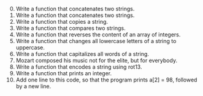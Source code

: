 0. Write a function that concatenates two strings.
1. Write a function that concatenates two strings.
2. Write a function that copies a string.
3. Write a function that compares two strings.
4. Write a function that reverses the content of an array of integers.
5. Write a function that changes all lowercase letters of a string to uppercase.
6. Write a function that capitalizes all words of a string.
7. Mozart composed his music not for the elite, but for everybody.
100. Write a function that encodes a string using rot13.
101. Write a function that prints an integer.
102. Add one line to this code, so that the program prints a[2] = 98, followed by a new line.
